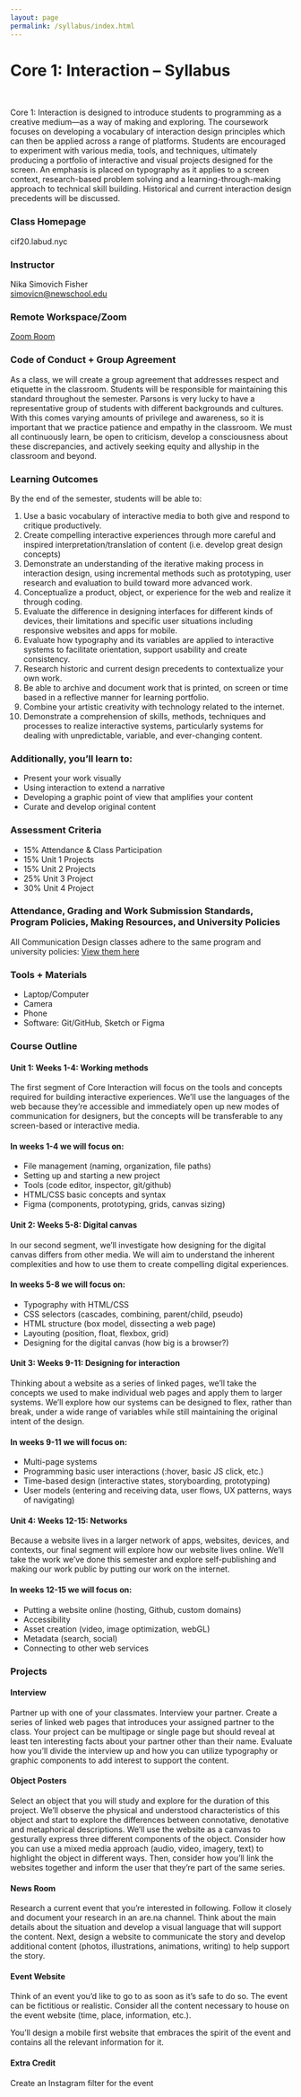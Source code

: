 ```yaml
---
layout: page
permalink: /syllabus/index.html
---
```


# Core 1: Interaction – Syllabus
<br/>
<p>
  Core 1: Interaction is designed to introduce students to programming as a creative medium—as a way of making and exploring. The coursework focuses on developing a vocabulary of interaction design principles which can then be applied across a range of platforms. Students are encouraged to experiment with various media, tools, and techniques, ultimately producing a portfolio of interactive and visual projects designed for the screen. An emphasis is placed on typography as it applies to a screen context, research-based problem solving and a learning-through-making approach to technical skill building. Historical and current interaction design precedents will be discussed.</p>

### Class Homepage

cif20.labud.nyc

### Instructor

Nika Simovich Fisher<br/>
simovicn@newschool.edu

### Remote Workspace/Zoom
[Zoom Room](https://NewSchool.zoom.us/my/nikafisher)


### Code of Conduct + Group Agreement

As a class, we will create a group agreement that addresses respect and etiquette in the classroom. Students will be responsible for maintaining this standard throughout the semester. Parsons is very lucky to have a representative group of students with different backgrounds and cultures. With this comes varying amounts of privilege and awareness, so it is important that we practice patience and empathy in the classroom. We must all continuously learn, be open to criticism, develop a consciousness about these discrepancies, and actively seeking equity and allyship in the classroom and beyond.

### Learning Outcomes
By the end of the semester, students will be able to:


1. Use a basic vocabulary of interactive media to both give and respond to critique productively.
2. Create compelling interactive experiences through more careful and inspired interpretation/translation of content (i.e. develop great design concepts)
3. Demonstrate an understanding of the iterative making process in interaction design, using incremental methods such as prototyping, user research and evaluation to build toward more advanced work.
4. Conceptualize a product, object, or experience for the web and realize it through coding.
5. Evaluate the difference in designing interfaces for different kinds of devices, their limitations and specific user situations including responsive websites and apps for mobile.
6. Evaluate how typography and its variables are applied to interactive systems to facilitate orientation, support usability and create consistency.
7. Research historic and current design precedents to contextualize your own work.
8. Be able to archive and document work that is printed, on screen or time based in a reflective manner for learning portfolio.
9. Combine your artistic creativity with technology related to the internet.
10. Demonstrate a comprehension of skills, methods, techniques and processes to realize interactive systems, particularly systems for dealing with unpredictable, variable, and ever-changing content.

### Additionally, you’ll learn to:

- Present your work visually
- Using interaction to extend a narrative
- Developing a graphic point of view that amplifies your content
- Curate and develop original content



### Assessment Criteria
- 15%        Attendance & Class Participation
- 15%        Unit 1 Projects
- 15%        Unit 2 Projects
- 25%        Unit 3 Project
- 30%        Unit 4 Project

### Attendance, Grading and Work Submission Standards, Program Policies, Making Resources, and University Policies

All Communication Design classes adhere to the same program and university policies:
[View them here](https://docs.google.com/document/d/1u358io8doX_SVVMGqIM_oH5V0OIccneYu4Ww-uE55QM/edit)

### Tools + Materials
- Laptop/Computer
- Camera
- Phone
- Software: Git/GitHub, Sketch or Figma

### Course Outline


#### Unit 1: Weeks 1-4: Working methods

The first segment of Core Interaction will focus on the tools and concepts required for building interactive experiences. We’ll use the languages of the web because they’re accessible and immediately open up new modes of communication for designers, but the concepts will be transferable to any screen-based or interactive media.

#### In weeks 1-4 we will focus on:

- File management (naming, organization, file paths)
- Setting up and starting a new project
- Tools (code editor, inspector, git/github)
- HTML/CSS basic concepts and syntax
- Figma (components, prototyping, grids, canvas sizing)



#### Unit 2: Weeks 5-8: Digital canvas

In our second segment, we’ll investigate how designing for the digital canvas differs from other media. We will aim to understand the inherent complexities and how to use them to create compelling digital experiences.

#### In weeks 5-8 we will focus on:

- Typography with HTML/CSS
- CSS selectors (cascades, combining, parent/child, pseudo)
- HTML structure (box model, dissecting a web page)
- Layouting (position, float, flexbox, grid)
- Designing for the digital canvas (how big is a browser?)



#### Unit 3: Weeks 9-11: Designing for interaction

Thinking about a website as a series of linked pages, we’ll take the concepts we used to make individual web pages and apply them to larger systems. We’ll explore how our systems can be designed to flex, rather than break, under a wide range of variables while still maintaining the original intent of the design.

#### In weeks 9-11 we will focus on:

- Multi-page systems
- Programming basic user interactions (:hover, basic JS click, etc.)
- Time-based design (interactive states, storyboarding, prototyping)
- User models (entering and receiving data, user flows, UX patterns, ways of navigating)


#### Unit 4: Weeks 12-15: Networks

Because a website lives in a larger network of apps, websites, devices, and contexts, our final segment will explore how our website lives online. We’ll take the work we’ve done this semester and explore self-publishing and making our work public by putting our work on the internet.

#### In weeks 12-15 we will focus on:

- Putting a website online (hosting, Github, custom domains)
- Accessibility
- Asset creation (video, image optimization, webGL)
- Metadata (search, social)
- Connecting to other web services


### Projects

#### Interview
Partner up with one of your classmates. Interview your partner. Create a series of linked web pages that introduces your assigned partner to the class. Your project can be multipage or single page but should reveal at least ten interesting facts about your partner other than their name. Evaluate how you’ll divide the interview up and how you can utilize typography or graphic components to add interest to support the content.


#### Object Posters
Select an object that you will study and explore for the duration of this project. We’ll observe the physical and understood characteristics of this object and start to explore the differences between connotative, denotative and metaphorical descriptions. We’ll use the website as a canvas to gesturally express three different components of the object. Consider how you can use a mixed media approach (audio, video, imagery, text) to highlight the object in different ways. Then, consider how you’ll link the websites together and inform the user that they’re part of the same series.

#### News Room
Research a current event that you’re interested in following. Follow it closely and document your research in an are.na channel. Think about the main details about the situation and develop a visual language that will support the content. Next, design a website to communicate the story and develop additional content (photos, illustrations, animations, writing) to help support the story.

#### Event Website
Think of an event you’d like to go to as soon as it’s safe to do so. The event can be fictitious or realistic. Consider all the content necessary to house on the event website (time, place, information, etc.).

You’ll design a mobile first website that embraces the spirit of the event and contains all the relevant information for it.

#### Extra Credit
Create an Instagram filter for the event

